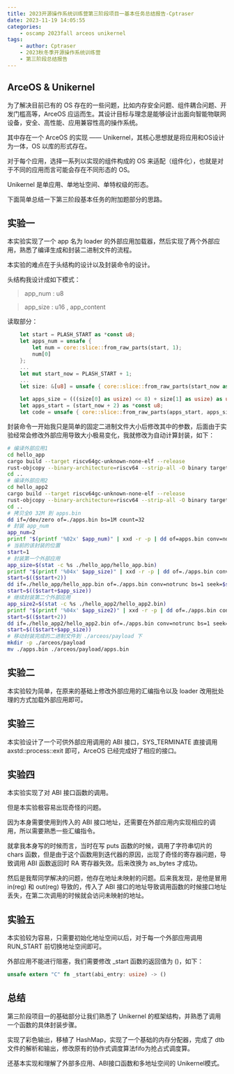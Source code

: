 ```yaml
---
title: 2023开源操作系统训练营第三阶段项目一基本任务总结报告-Cptraser
date: 2023-11-19 14:05:55
categories:
    - oscamp 2023fall arceos unikernel
tags:
    - author: Cptraser
    - 2023秋冬季开源操作系统训练营
    - 第三阶段总结报告
---
```


## ArceOS & Unikernel

为了解决目前已有的 OS 存在的一些问题，比如内存安全问题、组件耦合问题、开发门槛高等，ArceOS 应运而生。其设计目标与理念是能够设计出面向智能物联网设备，安全、高性能、应用兼容性高的操作系统。

其中存在一个 ArceOS 的实现 —— Unikernel，其核心思想就是将应用和OS设计为一体，OS 以库的形式存在。

对于每个应用，选择一系列以实现的组件构成的 OS 来适配（组件化），也就是对于不同的应用而言可能会存在不同形态的 OS。

Unikernel 是单应用、单地址空间、单特权级的形态。

下面简单总结一下第三阶段基本任务的附加题部分的思路。

## 实验一

本实验实现了一个 app 名为 loader 的外部应用加载器，然后实现了两个外部应用，熟悉了编译生成和封装二进制文件的流程。

本实验的难点在于头结构的设计以及封装命令的设计。

头结构我设计成如下模式：

> app_num : u8

> app_size : u16 , app_content

读取部分：

```rust
    let start = PLASH_START as *const u8;
    let apps_num = unsafe {
        let num = core::slice::from_raw_parts(start, 1);
        num[0]
    };
    ...
    let mut start_now = PLASH_START + 1;
    ...
    let size: &[u8] = unsafe { core::slice::from_raw_parts(start_now as *const u8, 2) };

    let apps_size = (((size[0] as usize) << 8) + size[1] as usize) as usize; 
    let apps_start = (start_now + 2) as *const u8;
    let code = unsafe { core::slice::from_raw_parts(apps_start, apps_size) };
```

封装命令一开始我只是简单的固定二进制文件大小后修改其中的参数，后面由于实验经常会修改外部应用导致大小极易变化，我就修改为自动计算封装，如下：

```bash
# 编译外部应用1
cd hello_app
cargo build --target riscv64gc-unknown-none-elf --release
rust-objcopy --binary-architecture=riscv64 --strip-all -O binary target/riscv64gc-unknown-none-elf/release/hello_app ./hello_app.bin
cd ..
# 编译外部应用2
cd hello_app2
cargo build --target riscv64gc-unknown-none-elf --release
rust-objcopy --binary-architecture=riscv64 --strip-all -O binary target/riscv64gc-unknown-none-elf/release/hello_app2 ./hello_app2.bin
cd ..
# 拷贝全0 32M 到 apps.bin
dd if=/dev/zero of=./apps.bin bs=1M count=32
# 封装 app_num
app_num=2
printf "$(printf '%02x' $app_num)" | xxd -r -p | dd of=apps.bin conv=notrunc bs=1 seek=0
# 当前的该封装的位置
start=1
# 封装第一个外部应用
app_size=$(stat -c %s ./hello_app/hello_app.bin)
printf "$(printf '%04x' $app_size)" | xxd -r -p | dd of=./apps.bin conv=notrunc bs=1 seek=$start
start=$(($start+2))
dd if=./hello_app/hello_app.bin of=./apps.bin conv=notrunc bs=1 seek=$start
start=$(($start+$app_size))
# 继续封装第二个外部应用
app_size2=$(stat -c %s ./hello_app2/hello_app2.bin)
printf "$(printf '%04x' $app_size2)" | xxd -r -p | dd of=./apps.bin conv=notrunc bs=1 seek=$start
start=$(($start+2))
dd if=./hello_app2/hello_app2.bin of=./apps.bin conv=notrunc bs=1 seek=$start
start=$(($start+$app_size))
# 移动封装完成的二进制文件到 ./arceos/payload 下
mkdir -p ./arceos/payload
mv ./apps.bin ./arceos/payload/apps.bin
```

## 实验二

本实验较为简单，在原来的基础上修改外部应用的汇编指令以及 loader 改用批处理的方式加载外部应用即可。

## 实验三

本实验设计了一个可供外部应用调用的 ABI 接口，SYS_TERMINATE 直接调用 axstd::process::exit 即可，ArceOS 已经完成好了相应的接口。

## 实验四

本实验实现了对 ABI 接口函数的调用。

但是本实验极容易出现奇怪的问题。

因为本身需要使用到传入的 ABI 接口地址，还需要在外部应用内实现相应的调用，所以需要熟悉一些汇编指令。

就拿我本身写的时候而言，当时在写 puts 函数的时候，调用了字符串切片的 chars 函数，但是由于这个函数用到迭代器的原因，出现了奇怪的寄存器问题，导致调用 ABI 函数返回时 RA 寄存器失效。后来改换为 as_bytes 才成功。

然后是我帮同学解决的问题，他存在地址未映射的问题。后来我发现，是他是冒用 in(reg) 和 out(reg) 导致的，传入了 ABI 接口的地址导致调用函数的时候接口地址丢失，在第二次调用的时候就会访问未映射的地址。

## 实验五

本实验较为容易，只需要初始化地址空间以后，对于每一个外部应用调用 RUN_START 前切换地址空间即可。

外部应用不能进行阻塞，我们需要修改 _start 函数的返回值为 ()，如下：

```rust
unsafe extern "C" fn _start(abi_entry: usize) -> ()
```

## 总结

第三阶段项目一的基础部分让我们熟悉了 Unikernel 的框架结构，并熟悉了调用一个函数的具体封装步骤。

实现了彩色输出，移植了 HashMap，实现了一个基础的内存分配器，完成了 dtb 文件的解析和输出，修改原有的协作式调度算法fifo为抢占式调度算。

还基本实现和理解了外部多应用、ABI接口函数和多地址空间的 Unikernel模式。